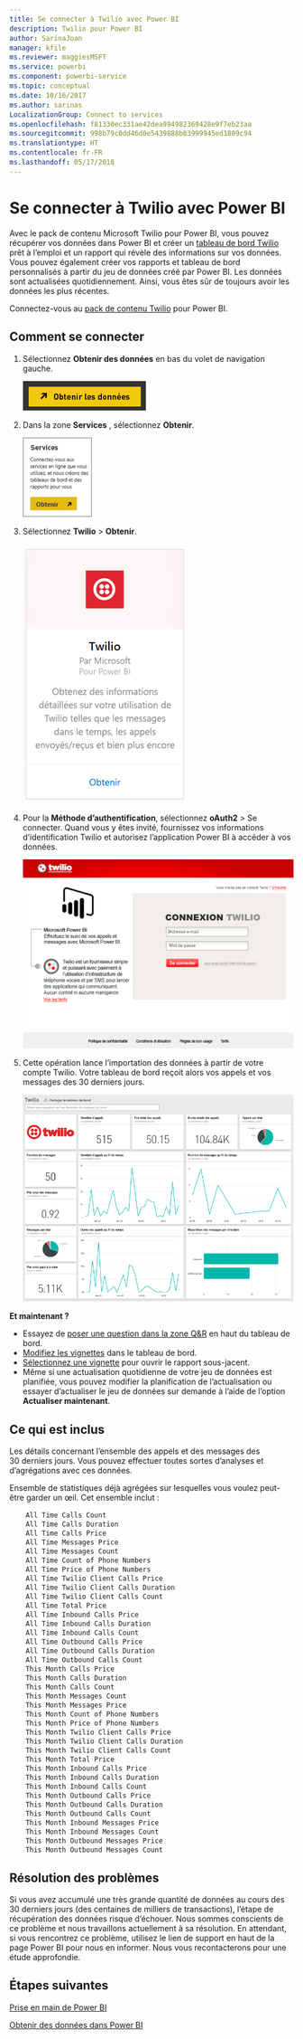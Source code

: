```yaml
---
title: Se connecter à Twilio avec Power BI
description: Twilio pour Power BI
author: SarinaJoan
manager: kfile
ms.reviewer: maggiesMSFT
ms.service: powerbi
ms.component: powerbi-service
ms.topic: conceptual
ms.date: 10/16/2017
ms.author: sarinas
LocalizationGroup: Connect to services
ms.openlocfilehash: f81330ec331ae42dea994982369428e9f7eb23aa
ms.sourcegitcommit: 998b79c0dd46d0e5439888b83999945ed1809c94
ms.translationtype: HT
ms.contentlocale: fr-FR
ms.lasthandoff: 05/17/2018
---
```

# <a name="connect-to-twilio-with-power-bi"></a>Se connecter à Twilio avec Power BI
Avec le pack de contenu Microsoft Twilio pour Power BI, vous pouvez récupérer vos données dans Power BI et créer un [tableau de bord Twilio](https://powerbi.microsoft.com/integrations/twilio) prêt à l’emploi et un rapport qui révèle des informations sur vos données. Vous pouvez également créer vos rapports et tableau de bord personnalisés à partir du jeu de données créé par Power BI. Les données sont actualisées quotidiennement. Ainsi, vous êtes sûr de toujours avoir les données les plus récentes.

Connectez-vous au [pack de contenu Twilio](https://app.powerbi.com/getdata/services/twilio) pour Power BI.

## <a name="how-to-connect"></a>Comment se connecter
1. Sélectionnez **Obtenir des données** en bas du volet de navigation gauche.
   
   ![](media/service-connect-to-twilio/pbi_getdata.png) 
2. Dans la zone **Services** , sélectionnez **Obtenir**.
   
   ![](media/service-connect-to-twilio/pbi_getservices.png) 
3. Sélectionnez **Twilio** \> **Obtenir**.
   
   ![](media/service-connect-to-twilio/twilio.png)
4. Pour la **Méthode d’authentification**, sélectionnez **oAuth2** \> Se connecter. Quand vous y êtes invité, fournissez vos informations d’identification Twilio et autorisez l’application Power BI à accéder à vos données.
   
   ![](media/service-connect-to-twilio/pbi_twilio_login.png)
5. Cette opération lance l’importation des données à partir de votre compte Twilio. Votre tableau de bord reçoit alors vos appels et vos messages des 30 derniers jours. 
   
   ![](media/service-connect-to-twilio/pbi_twilio_db.png)

**Et maintenant ?**

* Essayez de [poser une question dans la zone Q&R](power-bi-q-and-a.md) en haut du tableau de bord.
* [Modifiez les vignettes](service-dashboard-edit-tile.md) dans le tableau de bord.
* [Sélectionnez une vignette](service-dashboard-tiles.md) pour ouvrir le rapport sous-jacent.
* Même si une actualisation quotidienne de votre jeu de données est planifiée, vous pouvez modifier la planification de l’actualisation ou essayer d’actualiser le jeu de données sur demande à l’aide de l’option **Actualiser maintenant**.

## <a name="whats-included"></a>Ce qui est inclus
Les détails concernant l’ensemble des appels et des messages des 30 derniers jours. Vous pouvez effectuer toutes sortes d’analyses et d’agrégations avec ces données.

Ensemble de statistiques déjà agrégées sur lesquelles vous voulez peut-être garder un œil. Cet ensemble inclut :

        All Time Calls Count  
        All Time Calls Duration  
        All Time Calls Price  
        All Time Messages Price  
        All Time Messages Count  
        All Time Count of Phone Numbers  
        All Time Price of Phone Numbers  
        All Time Twilio Client Calls Price  
        All Time Twilio Client Calls Duration  
        All Time Twilio Client Calls Count  
        All Time Total Price  
        All Time Inbound Calls Price  
        All Time Inbound Calls Duration  
        All Time Inbound Calls Count  
        All Time Outbound Calls Price  
        All Time Outbound Calls Duration  
        All Time Outbound Calls Count  
        This Month Calls Price  
        This Month Calls Duration  
        This Month Calls Count  
        This Month Messages Count  
        This Month Messages Price  
        This Month Count of Phone Numbers  
        This Month Price of Phone Numbers  
        This Month Twilio Client Calls Price  
        This Month Twilio Client Calls Duration  
        This Month Twilio Client Calls Count  
        This Month Total Price  
        This Month Inbound Calls Price  
        This Month Inbound Calls Duration  
        This Month Inbound Calls Count  
        This Month Outbound Calls Price  
        This Month Outbound Calls Duration  
        This Month Outbound Calls Count  
        This Month Inbound Messages Price  
        This Month Inbound Messages Count  
        This Month Outbound Messages Price  
        This Month Outbound Messages Count

## <a name="troubleshooting"></a>Résolution des problèmes
Si vous avez accumulé une très grande quantité de données au cours des 30 derniers jours (des centaines de milliers de transactions), l’étape de récupération des données risque d’échouer. Nous sommes conscients de ce problème et nous travaillons actuellement à sa résolution. En attendant, si vous rencontrez ce problème, utilisez le lien de support en haut de la page Power BI pour nous en informer. Nous vous recontacterons pour une étude approfondie.

## <a name="next-steps"></a>Étapes suivantes
[Prise en main de Power BI](service-get-started.md)

[Obtenir des données dans Power BI](service-get-data.md)

